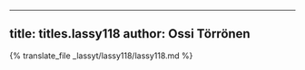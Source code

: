 
---
title: titles.lassy118
author: Ossi Törrönen
---
{% translate_file _lassyt/lassy118/lassy118.md %}
